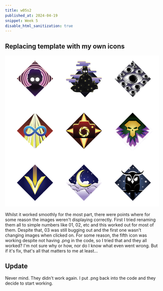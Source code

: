 ```yaml
---
title: w05s2
published_at: 2024-04-19
snippet: Week 5
disable_html_sanitization: true
---
```


## Replacing template with my own icons

![alt text](image.png)

Whilst it worked smoothly for the most part, there were points where for some reason the images weren't displaying correctly. First I tried renaming them all to simple numbers like 01, 02, etc and this worked out for most of them. Despite that, 03 was still bugging out and the first one wasn't changing images when clicked on. For some reason, the fifth icon was working despite not having .png in the code, so I tried that and they all worked? I'm not sure why or how, nor do I know what even went wrong. But if it's fix, that's all that matters to me at least...

## Update
Never mind. They didn't work again. I put .png back into the code and they decide to start working.